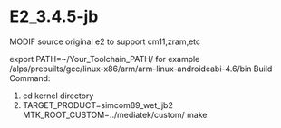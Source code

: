 E2_3.4.5-jb
================

MODIF source original e2 to support cm11,zram,etc

export PATH=~/Your_Toolchain_PATH/
for example /alps/prebuilts/gcc/linux-x86/arm/arm-linux-androideabi-4.6/bin
Build Command:
1. cd kernel directory
2. TARGET_PRODUCT=simcom89_wet_jb2 MTK_ROOT_CUSTOM=../mediatek/custom/ make
